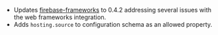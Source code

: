 - Updates [firebase-frameworks](https://github.com/FirebaseExtended/firebase-framework-tools) to 0.4.2 addressing several issues with the web frameworks integration.
- Adds `hosting.source` to configuration schema as an allowed property.
